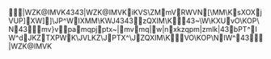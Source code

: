 |WZK@IMVK4343|WZK@IMVKiKVS\ZMmVRWVN[\MM\KsXOXjVUP]XW]]\JP^WIXMM\KWJ4343zQXIM\K43~\W\KXUvO\KOP\N43mv}vpamqpjptx~|mvmq|w|nxkzqpm|zmlk|43bPT^IW^dJKZTXPWK\JVLKZ\JPTX^\JZQXIM\KVO\KOP\NIW^43|WZK@IMVK